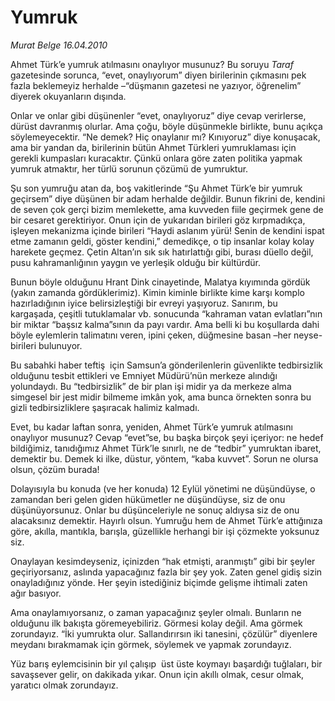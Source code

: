# Yumruk

*Murat Belge 16.04.2010*

<div class="yazi"><p>Ahmet Türk’e yumruk atılmasını onaylıyor musunuz? Bu soruyu <i>Taraf</i> gazetesinde sorunca, “evet, onaylıyorum” diyen birilerinin çıkmasını pek fazla beklemeyiz herhalde –“düşmanın gazetesi ne yazıyor, öğrenelim” diyerek okuyanların dışında.</p>
<p>Onlar ve onlar gibi düşünenler “evet, onaylıyoruz” diye cevap verirlerse, dürüst davranmış olurlar. Ama çoğu, böyle düşünmekle birlikte, bunu açıkça söylemeyecektir. “Ne demek? Hiç onaylanır mı? Kınıyoruz” diye konuşacak, ama bir yandan da, birilerinin bütün Ahmet Türkleri yumruklaması için gerekli kumpasları kuracaktır. Çünkü onlara göre zaten politika yapmak yumruk atmaktır, her türlü sorunun çözümü de yumruktur.</p>
<p>Şu son yumruğu atan da, boş vakitlerinde “Şu Ahmet Türk’e bir yumruk geçirsem” diye düşünen bir adam herhalde değildir. Bunun fikrini de, kendini de seven çok gerçi bizim memlekette, ama kuvveden fiile geçirmek gene de bir cesaret gerektiriyor. Onun için de yukarıdan birileri göz kırpmadıkça, işleyen mekanizma içinde birileri “Haydi aslanım yürü! Senin de kendini ispat etme zamanın geldi, göster kendini,” demedikçe, o tip insanlar kolay kolay harekete geçmez. Çetin Altan’ın sık sık hatırlattığı gibi, burası düello değil, pusu kahramanlığının yaygın ve yerleşik olduğu bir kültürdür.</p>
<p>Bunun böyle olduğunu Hrant Dink cinayetinde, Malatya kıyımında gördük (yakın zamanda gördüklerimiz). Kimin kiminle birlikte kime karşı komplo hazırladığının iyice belirsizleştiği bir evreyi yaşıyoruz. Sanırım, bu kargaşada, çeşitli tutuklamalar vb. sonucunda “kahraman vatan evlatları”nın bir miktar “başsız kalma”sının da payı vardır. Ama belli ki bu koşullarda dahi böyle eylemlerin talimatını veren, ipini çeken, düğmesine basan –her neyse- birileri bulunuyor.</p>
<p>Bu sabahki haber teftiş  için Samsun’a gönderilenlerin güvenlikte tedbirsizlik olduğunu tesbit ettikleri ve Emniyet Müdürü’nün merkeze alındığı  yolundaydı. Bu “tedbirsizlik” de bir plan işi midir ya da merkeze alma simgesel bir jest midir bilmeme imkân yok, ama bunca örnekten sonra bu gizli tedbirsizliklere şaşıracak halimiz kalmadı.</p>
<p>Evet, bu kadar laftan sonra, yeniden, Ahmet Türk’e yumruk atılmasını onaylıyor musunuz? Cevap “evet”se, bu başka birçok şeyi içeriyor: ne hedef bildiğimiz, tanıdığımız Ahmet Türk’le sınırlı, ne de “tedbir” yumruktan ibaret, demektir bu. Demek ki ilke, düstur, yöntem, “kaba kuvvet”. Sorun ne olursa olsun, çözüm burada!</p>
<p>Dolayısıyla bu konuda (ve her konuda) 12 Eylül yönetimi ne düşündüyse, o zamandan beri gelen giden hükümetler ne düşündüyse, siz de onu düşünüyorsunuz. Onlar bu düşünceleriyle ne sonuç aldıysa siz de onu alacaksınız demektir. Hayırlı olsun. Yumruğu hem de Ahmet Türk’e attığınıza göre, akılla, mantıkla, barışla, güzellikle herhangi bir işi çözmekte yoksunuz siz.</p>
<p>Onaylayan kesimdeyseniz, içinizden “hak etmişti, aranmıştı” gibi bir şeyler geçiriyorsanız, aslında yapacağınız fazla bir şey yok. Zaten genel gidiş sizin onayladığınız yönde. Her şeyin istediğiniz biçimde gelişme ihtimali zaten ağır basıyor.</p>
<p>Ama onaylamıyorsanız, o zaman yapacağınız şeyler olmalı. Bunların ne olduğunu ilk bakışta göremeyebiliriz. Görmesi kolay değil. Ama görmek zorundayız. “İki yumrukta olur. Sallandırırsın iki tanesini, çözülür” diyenlere meydanı bırakmamak için görmek, söylemek ve yapmak zorundayız.</p>
<p>Yüz barış eylemcisinin bir yıl çalışıp  üst üste koymayı başardığı tuğlaları, bir savaşsever gelir, on dakikada yıkar. Onun için akıllı olmak, cesur olmak, yaratıcı olmak zorundayız.</p><br/></div>
